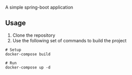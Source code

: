 A simple spring-boot application

## Usage

1. Clone the repository
2. Use the following set of commands to build the project 

```
# Setup
docker-compose build

# Run
docker-compose up -d
```
